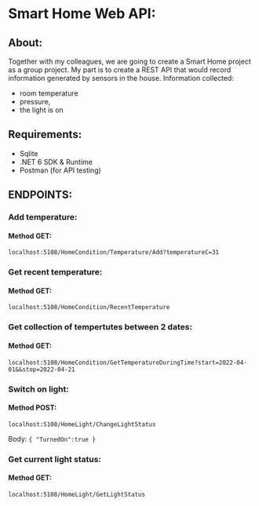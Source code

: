 # Smart Home Web API:

## About:
Together with my colleagues, we are going to create a Smart Home project as a group project. My part is to create a REST API that would record information generated by sensors in the house.
Information collected:
- room temperature
- pressure,
- the light is on

## Requirements:
- Sqlite
- .NET 6 SDK & Runtime
- Postman (for API testing) 

## ENDPOINTS:

### Add temperature:
#### Method GET:
`localhost:5108/HomeCondition/Temperature/Add?temperatureC=31`
### Get recent temperature:
#### Method GET:
`localhost:5108/HomeCondition/RecentTemperature`
### Get collection of tempertutes between 2 dates:
#### Method GET:
`localhost:5108/HomeCondition/GetTemperatureDuringTime?start=2022-04-01&&stop=2022-04-21`

### Switch on light:
#### Method POST:
`localhost:5108/HomeLight/ChangeLightStatus`

Body:
`
{
    "TurnedOn":true
}
`
### Get current light status:

#### Method GET:
`localhost:5108/HomeLight/GetLightStatus`
